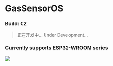 # GasSensorOS

### Build: 02

> 正在开发中…
> Under Development…

### Currently supports ESP32-WROOM series

![]([GasSensorOS](https://github.com/RMSHE-MSH/GasSensorOS/OS_info/GasSensorOS.png))